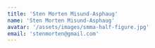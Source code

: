 ```yaml
---
title: 'Sten Morten Misund-Asphaug'
name: 'Sten Morten Misund-Asphaug'
avatar: '/assets/images/smma-half-figure.jpg'
email: 'stenmorten@gmail.com'
---
```

